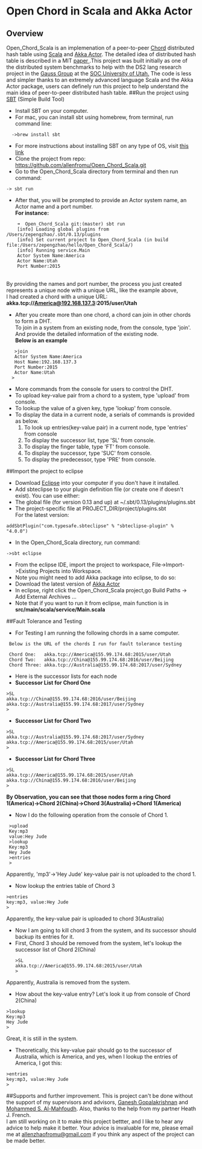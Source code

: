 # Open Chord in Scala and Akka Actor
## Overview
<prev>Open_Chord_Scala is an implemenation of a peer-to-peer <a href="http://open-chord.sourceforge.net" target="_blank">Chord</a> distributed hash table using <a href="http://www.scala-lang.org" target="_blank">Scala</a> and <a href="http://akka.io" target="_blank">Akka Actor</a>. The detailed idea of distributed hash table is described in a MIT <a href="http://pdos.csail.mit.edu/papers/chord:sigcomm01/chord_sigcomm.pdf" target="_blank"> paper </a>.This project was built initially as one of the distributed system benchmarks to help with the DS2 lang research project in the <a href="http://formalverification.cs.utah.edu" target="_blank">Gauss Group</a> at the <a href="http://www.cs.utah.edu" target="_blank">SOC University of Utah.</a> The code is less and simpler thanks to an extremely advanced language Scala and the Akka Actor package, users can definely run this project to help understand the main idea of peer-to-peer distributed hash table.</prev>
##Run the project using <a href="http://www.scala-sbt.org" target="_blank">SBT</a> (Simple Build Tool)
 * Install SBT on your computer.
  * For mac, you can install sbt using homebrew, from terminal, run command line: 
   ```
     ->brew install sbt
   ```
  * For more instructions about installing SBT on any type of OS, visit <a href="http://www.scala-sbt.org/release/tutorial/Setup.html" target="_blank">this link</a>
 * Clone the project from repo: https://github.com/allenfromu/Open_Chord_Scala.git
 * Go to the Open_Chord_Scala directory from terminal and then run command: 
 ``` 
 -> sbt run
 ```
 * After that, you will be prompted to provide an Actor system name, an Actor name and a port number.
  <br> **For instance:**
```
    ➜  Open_Chord_Scala git:(master) sbt run
    [info] Loading global plugins from /Users/zepengzhao/.sbt/0.13/plugins
    [info] Set current project to Open_Chord_Scala (in build file:/Users/zepengzhao/hello/Open_Chord_Scala/)
    [info] Running service.Main 
    Actor System Name:America 
    Actor Name:Utah
    Port Number:2015
 ```
  <br>By providing the names and port number, the process you just created represents a unique node with a unique URL, like the example above, 
 <br>I had created a chord with a unique URL: **akka.tcp://America@192.168.137.3:2015/user/Utah**

 * After you create more than one chord, a chord can join in other chords to form a DHT. 
 <br>To join in a system from an existing node, from the console, type 'join'. And provide the detailed information of the existing node.
 <br>**Below is an example**
```
   >join
   Actor System Name:America
   Host Name:192.168.137.3
   Port Number:2015
   Actor Name:Utah
  >
```

 * More commands from the console for users to control the DHT.
  * To upload key-value pair from a chord to a system, type 'upload' from console.
  * To lookup the value of a given key, type 'lookup' from console.
  * To display the data in a current node, a serials of commands is provided as below.
    1. To look up entries(key-value pair) in a current node, type 'entries' from console
    2. To display the successor list, type 'SL' from console.
    3. To display the finger table, type 'FT' from console.
    4. To display the successor, type 'SUC' from console.
    5. To display the predecessor, type 'PRE' from console.
  
##Import the project to eclipse
 * Download <a href="http://www.eclipse.org" target="_blank">Eclipse</a> into your computer if you don't have it installed.
 * Add sbteclipse to your plugin definition file (or create one if doesn't exist). You can use either:
  * The global file (for version 0.13 and up) at ~/.sbt/0.13/plugins/plugins.sbt
  * The project-specific file at PROJECT_DIR/project/plugins.sbt
<br>For the latest version:
```
addSbtPlugin("com.typesafe.sbteclipse" % "sbteclipse-plugin" % "4.0.0")

```
 * In the Open_Chord_Scala directory, run command:

```
->sbt eclipse
```
 * From the eclipse IDE, import the project to workspace, File->Import->Existing Projects into Workspace.
 * Note you might need to add Akka package into eclipse, to do so:
  * Download the latest version of <a href="http://akka.io/downloads/" target="_blank"> Akka Actor</a>
  * In eclipse, right click the Open_Chord_Scala project,go Build Paths -> Add External Archives ...
 * Note that if you want to run it from eclipse, main function is in **src/main/scala/service/Main.scala**
 
##Fault Tolerance and Testing
 * For Testing I am running the following chords in a same computer.
  ```
   Below is the URL of the chords I run for fault tolerance testing
   
   Chord One:   akka.tcp://America@155.99.174.68:2015/user/Utah
   Chord Two:   akka.tcp://China@155.99.174.68:2016/user/Beijing
   Chord Three: akka.tcp://Australia@155.99.174.68:2017/user/Sydney
  ```
 * Here is the successor lists for each node
  * **Successor List for Chord One**
  ```
  >SL
  akka.tcp://China@155.99.174.68:2016/user/Beijing
  akka.tcp://Australia@155.99.174.68:2017/user/Sydney
  >
  ```
  * **Successor List for Chord Two**
  ```
  >SL
  akka.tcp://Australia@155.99.174.68:2017/user/Sydney
  akka.tcp://America@155.99.174.68:2015/user/Utah
  >
  ```
  * **Successor List for Chord Three**
  ```
  >SL
  akka.tcp://America@155.99.174.68:2015/user/Utah
  akka.tcp://China@155.99.174.68:2016/user/Beijing
  >
  ```
  **By Observation, you can see that those nodes form a ring Chord 1(America)->Chord 2(China)->Chord 3(Australia)->Chord 1(America)**

* Now I do the following operation from the console of Chord 1.

 ```
  >upload
  Key:mp3
  value:Hey Jude
  >lookup
  Key:mp3
  Hey Jude
  >entries
  >
 ```
 Apparently, 'mp3'->'Hey Jude' key-value pair is not uploaded to the chord 1.
 
* Now lookup the entries table of Chord 3

 ```
 >entries
 key:mp3, value:Hey Jude
 >
 ```
 Apparently, the key-value pair is uploaded to chord 3(Australia)
* Now I am going to kill chord 3 from the system, and its successor should backup its entries for it.
 * First, Chord 3 should be removed from the system, let's lookup the successor list of Chord 2(China)
   ```
   >SL
   akka.tcp://America@155.99.174.68:2015/user/Utah
   >
   ```
  Apparently, Australia is removed from the system.
 
  * How about the key-value entry? Let's look it up from console of Chord 2(China)
  ```
 >lookup
 Key:mp3
 Hey Jude
 >
 ```
 Great, it is still in the system.
  * Theoretically, this key-value pair should go to the successor of Australia, which is America, and yes, when I lookup the entries of America, I got this:
  ```
  >entries
  key:mp3, value:Hey Jude
  >
  ```
 
 
##Supports and further improvement.
This is project can't be done without the support of my supervisors and advisors, <a href="http://www.cs.utah.edu/~ganesh/" target="_blank">Ganesh Gopalakrishnan</a> and <a href="https://sites.google.com/site/mohammedmahfoudh/home" target="_blank"> Mohammed S. Al-Mahfoudh</a>. Also, thanks to the help from my partner Heath J. French.
<br>I am still working on it to make this project bettter, and I like to hear any advice to help make it better. Your advice is invaluable for me, please email me at allenzhaofromu@gmail.com if you think any aspect of the project can be made better.
